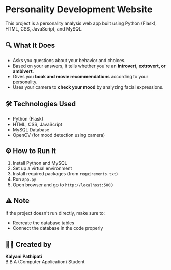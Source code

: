 # Personality Development Website

This project is a personality analysis web app built using Python (Flask), HTML, CSS, JavaScript, and MySQL.

## 🔍 What It Does

- Asks you questions about your behavior and choices.
- Based on your answers, it tells whether you're an **introvert, extrovert, or ambivert**.
- Gives you **book and movie recommendations** according to your personality.
- Uses your camera to **check your mood** by analyzing facial expressions.

## 🛠️ Technologies Used

- Python (Flask)
- HTML, CSS, JavaScript
- MySQL Database
- OpenCV (for mood detection using camera)

## ⚙️ How to Run It

1. Install Python and MySQL
2. Set up a virtual environment
3. Install required packages (from `requirements.txt`)
4. Run `app.py`
5. Open browser and go to `http://localhost:5000`

## ⚠️ Note

If the project doesn't run directly, make sure to:
- Recreate the database tables
- Connect the database in the code properly

## 🙋‍♀️ Created by

**Kalyani Pathipati**  
B.B.A (Computer Application) Student  
